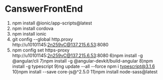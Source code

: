 # CanswerFrontEnd
1) npm install @ionic/app-scripts@latest
2) npm install cordova
3) npm install ionic
4) git config --global http.proxy http://u10101145:2n259vC@137.215.6.53:8080
5) npm config set https-proxy http://u10101145:2n259vC@137.215.6.53:8080
6)npm install -g @angular/cli
7)npm install -g @angular-devkit/build-angular
8)npm install -g typescript
9)ng update --all --force
npm i typescript@3.1.6
10)npm install --save core-js@^2.5.0
11)npm install node-sass@latest

